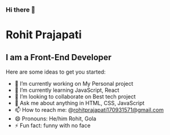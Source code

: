 ### Hi there 👋

# Rohit Prajapati

## I am a Front-End Developer


Here are some ideas to get you started:

- 🔭 I’m currently working on My Personal project
- 🌱 I’m currently learning JavaScript, React
- 👯 I’m looking to collaborate on Best tech project
- 💬 Ask me about anything in HTML, CSS, JavaScript
- 📫 How to reach me: @rohitprajapati170931571@gmail.com
- 😄 Pronouns: He/him Rohit, Gola
- ⚡ Fun fact: funny with no face

